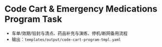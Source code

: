 # Code Cart & Emergency Medications Program Task

- 车单/效期/铅封与清点、药品补充与演练、停机/断网备用流程
- 输出：`templates/output/code-cart-program-tmpl.yaml`
